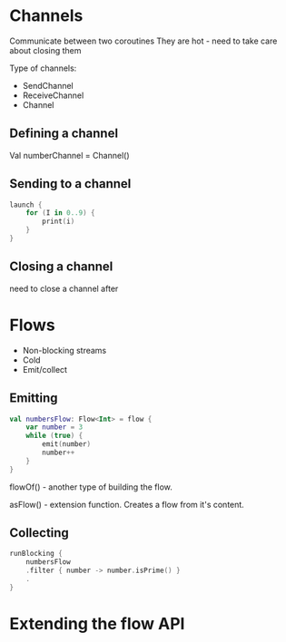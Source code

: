 # Channels 

Communicate between two coroutines
They are hot - need to take care about closing them

Type of channels:
* SendChannel
* ReceiveChannel
* Channel

## Defining a channel
Val numberChannel = Channel<Int>()

## Sending to a channel
```kotlin
launch {
    for (I in 0..9) {
	    print(i)
	}
}
```

## Closing a channel
need to close a channel after 

# Flows

* Non-blocking streams
* Cold
* Emit/collect

## Emitting

```kotlin
val numbersFlow: Flow<Int> = flow {
    var number = 3 
    while (true) {
        emit(number)
        number++
    }
}
```

flowOf() - another type of building the flow.

asFlow() - extension function. Creates a flow from it's content.

## Collecting
```kotlin
runBlocking {
    numbersFlow
    .filter { number -> number.isPrime() }
    .
}
```

# Extending the flow API


